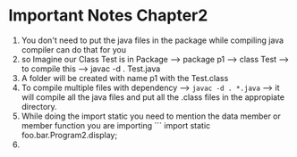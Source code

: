 # Important Notes Chapter2

1. You don't need to put the java files in the package while compiling java compiler can do that for you
2. so Imagine our Class Test is in Package --> package p1 --> class Test --> to compile this --> javac -d . Test.java
3. A folder will be created with name p1 with the Test.class
4. To compile multiple files with dependency -->  ``` javac -d . *.java ``` --> it will compile all the java files and put all the .class files in the appropiate directory.
5. While doing the import static you need to mention the data member or member function you are importing ``` import static foo.bar.Program2.display;
6. 
